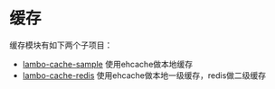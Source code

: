 # 缓存

缓存模块有如下两个子项目：

* [lambo-cache-sample](lambo-cache-sample) 使用ehcache做本地缓存
* [lambo-cache-redis](lambo-cache-redis) 使用ehcache做本地一级缓存，redis做二级缓存